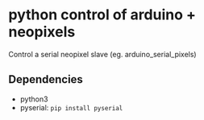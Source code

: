 # python control of arduino + neopixels

Control a serial neopixel slave (eg. arduino_serial_pixels)

## Dependencies

- python3
- pyserial: `pip install pyserial`